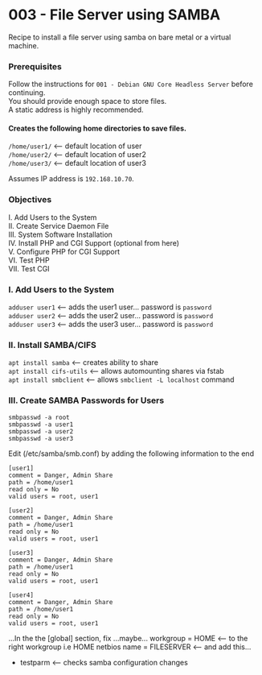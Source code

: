 # 003 - File Server using SAMBA
Recipe to install a file server using samba on bare metal or a virtual machine.<br>

### Prerequisites
Follow the instructions for `001 - Debian GNU Core Headless Server` before continuing.<br>
You should provide enough space to store files.<br>
A static address is highly recommended.<br>
#### Creates the following home directories to save files.<br>
  `/home/user1/` <-- default location of user<br>
  `/home/user2/` <-- default location of user2<br>
  `/home/user3/` <-- default location of user3<br>

Assumes IP address is `192.168.10.70`.

### Objectives
I. Add Users to the System<br>
II. Create Service Daemon File<br>
III. System Software Installation<br>
IV. Install PHP and CGI Support (optional from here)<br>
V. Configure PHP for CGI Support<br>
VI. Test PHP<br>
VII. Test CGI

### I. Add Users to the System
`adduser user1`  <-- adds the user1 user... password is `password`<br>
`adduser user2`  <-- adds the user2 user... password is `password`<br>
`adduser user3`  <-- adds the user3 user... password is `password`<br>

### II. Install SAMBA/CIFS
`apt install samba`			<-- creates ability to share<br>
`apt install cifs-utils`	<-- allows automounting shares via fstab<br>
`apt install smbclient`		<-- allows `smbclient -L localhost` command<br>

### III. Create SAMBA Passwords for Users
`smbpasswd -a root`<br>
`smbpasswd -a user1`<br>
`smbpasswd -a user2`<br>
`smbpasswd -a user3`<br>


Edit (/etc/samba/smb.conf) by adding the following information to the end 
```
[user1]
comment = Danger, Admin Share
path = /home/user1
read only = No
valid users = root, user1

[user2]
comment = Danger, Admin Share
path = /home/user1
read only = No
valid users = root, user1

[user3]
comment = Danger, Admin Share
path = /home/user1
read only = No
valid users = root, user1

[user4]
comment = Danger, Admin Share
path = /home/user1
read only = No
valid users = root, user1
```

...In the the [global] section, fix ...maybe...
  workgroup    = HOME          <-- to the right workgroup i.e HOME
  netbios name = FILESERVER    <-- and add this...
  
- testparm           <-- checks samba configuration changes


